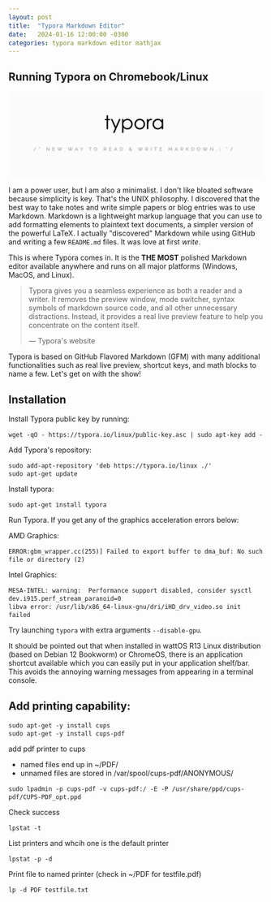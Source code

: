 ```yaml
---
layout: post
title:  "Typora Markdown Editor"
date:   2024-01-16 12:00:00 -0300
categories: typora markdown editor mathjax
---
```

## Running Typora on Chromebook/Linux

![Typora logo](/assets/img/typora-logo.jpg "Typora logo")

I am a power user, but I am also a minimalist. I don't like bloated software because simplicity is key. That's the UNIX philosophy. I discovered that the best way to take notes and write simple papers or blog entries was to use Markdown. Markdown is a lightweight markup language that you can use to add formatting elements to plaintext text documents, a simpler version of the powerful LaTeX. I actually "discovered" Markdown while using GitHub and writing a few `README.md` files. It was love at first *write*.

This is where Typora comes in. It is the **THE MOST** polished Markdown editor available anywhere and runs on all major platforms (Windows, MacOS, and Linux).

>Typora gives you a seamless experience as both a reader and a writer. It removes the preview window, mode switcher, syntax symbols of markdown source code, and all other unnecessary distractions. Instead, it provides a real live preview feature to help you concentrate on the content itself.
>
>— Typora's website

Typora is based on GitHub Flavored Markdown (GFM) with many additional functionalities such as real live preview, shortcut keys, and math blocks to name a few. Let's get on with the show!

## Installation

Install Typora public key by running:

```
wget -qO - https://typora.io/linux/public-key.asc | sudo apt-key add -
```

Add Typora's repository:

```
sudo add-apt-repository 'deb https://typora.io/linux ./'
sudo apt-get update
```

Install typora:

```
sudo apt-get install typora
```

Run Typora. If you get any of the graphics acceleration errors below:

AMD Graphics:

```
ERROR:gbm_wrapper.cc(255)] Failed to export buffer to dma_buf: No such file or directory (2)
```

Intel Graphics:

```
MESA-INTEL: warning:  Performance support disabled, consider sysctl dev.i915.perf_stream_paranoid=0
libva error: /usr/lib/x86_64-linux-gnu/dri/iHD_drv_video.so init failed
```

Try launching `typora` with extra arguments `--disable-gpu`.

It should be pointed out that when installed in wattOS R13 Linux distribution (based on Debian 12 Bookworm) or ChromeOS, there is an application shortcut available which you can easily put in your application shelf/bar. This avoids the annoying warning messages from appearing in a terminal console.

## Add printing capability:

```
sudo apt-get -y install cups
sudo apt-get -y install cups-pdf 
```

add pdf printer to cups 

- named files end up in ~/PDF/
- unnamed files are stored in /var/spool/cups-pdf/ANONYMOUS/

```
sudo lpadmin -p cups-pdf -v cups-pdf:/ -E -P /usr/share/ppd/cups-pdf/CUPS-PDF_opt.ppd 
```

Check success

```
lpstat -t 
```

List printers and whcih one is the default printer

```
lpstat -p -d 
```

Print file to named printer (check in ~/PDF for testfile.pdf)

```
lp -d PDF testfile.txt
```
